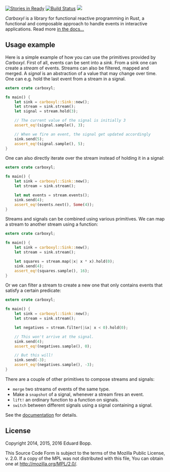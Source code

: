 [![Stories in Ready](https://badge.waffle.io/aepsil0n/carboxyl.png?label=ready&title=Ready)](https://waffle.io/aepsil0n/carboxyl)
[![Build Status](https://img.shields.io/travis/aepsil0n/carboxyl.svg)](https://travis-ci.org/aepsil0n/carboxyl)
[![](https://img.shields.io/crates/v/carboxyl.svg)](https://crates.io/crates/carboxyl)

*Carboxyl* is a library for functional reactive programming in Rust, a
functional and composable approach to handle events in interactive
applications. Read more [in the docs…][docs]

[docs]: https://docs.rs/carboxyl/


## Usage example

Here is a simple example of how you can use the primitives provided by
*Carboxyl*. First of all, events can be sent into a *sink*. From a sink one can
create a *stream* of events. Streams can also be filtered, mapped and merged. A
*signal* is an abstraction of a value that may change over time. One can e.g.
hold the last event from a stream in a signal.

```rust
extern crate carboxyl;

fn main() {
    let sink = carboxyl::Sink::new();
    let stream = sink.stream();
    let signal = stream.hold(3);

    // The current value of the signal is initially 3
    assert_eq!(signal.sample(), 3);

    // When we fire an event, the signal get updated accordingly
    sink.send(5);
    assert_eq!(signal.sample(), 5);
}
```

One can also directly iterate over the stream instead of holding it in a
signal:

```rust
extern crate carboxyl;

fn main() {
    let sink = carboxyl::Sink::new();
    let stream = sink.stream();

    let mut events = stream.events();
    sink.send(4);
    assert_eq!(events.next(), Some(4));
}
```

Streams and signals can be combined using various primitives. We can map a
stream to another stream using a function:

```rust
extern crate carboxyl;

fn main() {
    let sink = carboxyl::Sink::new();
    let stream = sink.stream();

    let squares = stream.map(|x| x * x).hold(0);
    sink.send(4);
    assert_eq!(squares.sample(), 16);
}
```

Or we can filter a stream to create a new one that only contains events that
satisfy a certain predicate:

```rust
extern crate carboxyl;

fn main() {
    let sink = carboxyl::Sink::new();
    let stream = sink.stream();

    let negatives = stream.filter(|&x| x < 0).hold(0);

    // This won't arrive at the signal.
    sink.send(4);
    assert_eq!(negatives.sample(), 0);

    // But this will!
    sink.send(-3);
    assert_eq!(negatives.sample(), -3);
}
```

There are a couple of other primitives to compose streams and signals:

- `merge` two streams of events of the same type.
- Make a `snapshot` of a signal, whenever a stream fires an event.
- `lift!` an ordinary function to a function on signals.
- `switch` between different signals using a signal containing a signal.

See the [documentation][docs] for details.


## License

Copyright 2014, 2015, 2016 Eduard Bopp.

This Source Code Form is subject to the terms of the Mozilla Public
License, v. 2.0. If a copy of the MPL was not distributed with this
file, You can obtain one at http://mozilla.org/MPL/2.0/.
